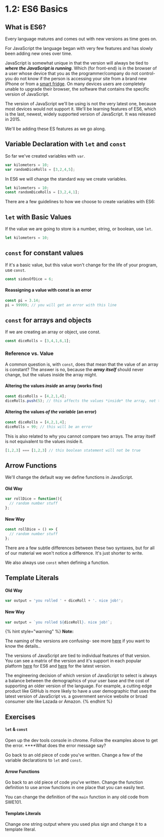 # 1.2: ES6 Basics

## What is ES6?

Every language matures and comes out with new versions as time goes on.

For JavaScript the language began with very few features and has slowly been adding new ones over time.

JavaScript is somewhat unique in that the version will always be tied to _**where the JavaScript is running**_. Which \(for front-end\) is in the browser of a user whose device that you as the programmer/company do not control- you do not know if the person is accessing your site from a brand new iPhone or from a [smart fridge](https://www.theguardian.com/technology/2019/aug/13/teen-smart-fridge-twitter-grounded). On many devices users are completely unable to upgrade their browser, the software that contains the specific version of JavaScript. 

The version of JavaScript we'll be using is not the very latest one, because most devices would not support it. We'll be learning features of ES6, which is the last, newest, widely supported version of JavaScript. It was released in 2015.

We'll be adding these ES features as we go along.

## Variable Declaration with `let` and `const`

So far we've created variables with `var`.

```javascript
var kilometers = 10;
var randomDiceRolls = [3,2,4,5];
```

In ES6 we will change the standard way we create variables.

```javascript
let kilometers = 10;
const randomDiceRolls = [3,2,4,1];
```

There are a few guidelines to how we choose to create variables with ES6:

## `let` with Basic Values 

If the value we are going to store is a number, string, or boolean, use `let`.

```javascript
let kilometers = 10;
```

## `const` for constant values

If it's a basic value, but this value won't change for the life of your program, use `const`. 

```javascript
const sidesOfDice = 6;
```

#### Reassigning a value with const is an error

```javascript
const pi = 3.14;
pi = 99999; // you will get an error with this line
```

## `const` for arrays and objects

If we are creating an array or object, use const.

```javascript
const diceRolls = [3,4,1,6,1];
```

### Reference vs. Value

A common question is, with `const`, does that mean that the value of an array is constant? The answer is no, because the _**array itself**_ should never change, but the values inside the array might.

#### Altering the values _inside_ an array \(works fine\)

```javascript
const diceRolls = [4,2,1,4];
diceRolls.push(5); // this affects the values *inside* the array, not the array itself
```

#### Altering the values _of the variable_ \(an error\)

```javascript
const diceRolls = [4,2,1,4];
diceRolls = 99; // this will be an error
```

This is also related to why you cannot compare two arrays. The array itself is not equivalent to the values inside it.

```javascript
[1,2,3] === [1,2,3] // this boolean statement will not be true
```

## Arrow Functions

We'll change the default way we define functions in JavaScript.

#### Old Way

```javascript
var rollDice = function(){
  // random number stuff
};
```

#### New Way

```javascript
const rollDice = () => {
  // random number stuff
};
```

There are a few subtle differences between these two syntaxes, but for all of our material we won't notice a difference. It's just shorter to write.

We also always use `const` when defining a function.

## Template Literals

#### Old Way

```javascript
var output = 'you rolled ' + diceRoll + '. nice job!';
```

#### New Way

```javascript
var output = `you rolled ${diceRoll}. nice job!`;

```

{% hint style="warning" %}
**Note:**

The naming of the versions are confusing- see more [here](https://flaviocopes.com/ecmascript/) if you want to know the details..

The versions of JavaScript are tied to individual features of that version. You can see a matrix of the version and it's support in each popular platform [here](https://kangax.github.io/compat-table/es6/) for ES6 and [here](https://kangax.github.io/compat-table/esnext/) for the latest version.

The engineering decision of which version of JavaScript to select is always a balance between  the demographics of your user base and the cost of supporting an older version of the language. For example, a cutting edge product like GitHub is more likely to have a user demographic that uses the latest version of JavaScript vs. a government service website or broad consumer site like Lazada or Amazon.
{% endhint %}

## Exercises

#### `let` & `const`

Open up the dev tools console in chrome. Follow the examples above to get the error. ****What does the error message say?

Go back to an old piece of code you've written. Change a few of the variable declarations to `let` and `const`.

#### Arrow Functions

Go back to an old piece of code you've written. Change the function definition to use arrow functions in one place that you can easily test.

You can change the definition of the `main` function in any old code from SWE101.

#### Template Literals

Change one string output where you used plus sign and change it to a template literal.

